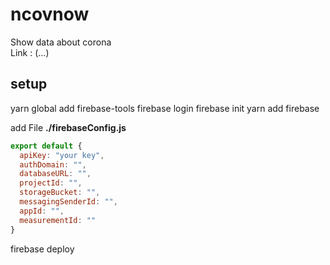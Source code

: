 # ncovnow

Show data about corona <br/>
Link : (...)

## setup
yarn global add firebase-tools
firebase login
firebase init
yarn add firebase

add File
**./firebaseConfig.js**
```javascript
export default {
  apiKey: "your key",
  authDomain: "",
  databaseURL: "",
  projectId: "",
  storageBucket: "",
  messagingSenderId: "",
  appId: "",
  measurementId: ""
}
```

firebase deploy

